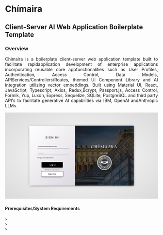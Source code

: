 # Chímaira
## Client-Server AI Web Application Boilerplate Template

### Overview
<p align="justify">Chimaira is a boilerplate client-server web application template built to facilitate rapidapplication development of enterprise applications incorporating reusable core appfunctionalities such as User Profiles, Authentication, Access Control, Data Models, APIServices/Controllers/Routes, themed UI Component Library and AI integration utilizing vector embeddings. Built using Material UI, React, JavaScript, Typescript, Axios, Redux,Bcrypt, Passport.js, Access Control, Formik, Yup, Luxon, Express, Sequelize, SQLite, PostgreSQL and third party API's to facilitate generative AI capabilities via IBM, OpenAI andAnthropic LLMs.</p>

![alt text](/illiad/authenticationscreenshot.png)

#### Prerequisites/System Requirements
```
> 
> 
> 

```
